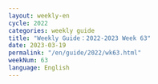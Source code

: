 ```yaml
---
layout: weekly-en
cycle: 2022
categories: weekly guide
title: "Weekly Guide：2022-2023 Week 63"
date: 2023-03-19
permalink: "/en/guide/2022/wk63.html"
weekNum: 63
language: English
---
```

